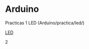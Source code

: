 # Arduino
 Practicas
1 LED (Arduino/practica/led/)

[LED](/Arduino/practica/salidas_digitales/led/)


2